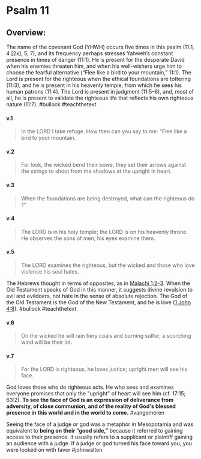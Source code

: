 # Psalm 11

## Overview:
The name of the covenant God (YHWH) occurs five times in this psalm (11:1, 4 \[2x], 5, 7), and its frequency perhaps stresses Yahweh’s constant presence in times of danger (11:1). He is present for the desperate David when his enemies threaten him, and when his well-wishers urge him to choose the fearful alternative (“Flee like a bird to your mountain,” 11:1). The Lord is present for the righteous when the ethical foundations are tottering (11:3), and he is present in his heavenly temple, from which he sees his human patrons (11:4). The Lord is present in judgment (11:5–6), and, most of all, he is present to validate the righteous life that reflects his own righteous nature (11:7).
#bullock #teachthetext 

#### v.1
>In the LORD I take refuge. How then can you say to me: "Flee like a bird to your mountain.

#### v.2
>For look, the wicked bend their bows; they set their arrows against the strings to shoot from the shadows at the upright in heart.

#### v.3
>When the foundations are being destroyed, what can the righteous do ?"

#### v.4
>The LORD is in his holy temple; the LORD is on his heavenly throne. He observes the sons of men; his eyes examine them.

#### v.5
>The LORD examines the righteous, but the wicked and those who love violence his soul hates.

The Hebrews thought in terms of opposites, as in [Malachi 1:2–3](Malachi1#v.2-3). When the Old Testament speaks of God in this manner, it suggests divine revulsion to evil and evildoers, not hate in the sense of absolute rejection. The God of the Old Testament is the God of the New Testament, and he is love ([1 John 4:8](1John4#v.7-8)).
#bullock #teachthetext 

#### v.6
>On the wicked he will rain fiery coals and burning sulfur; a scorching wind will be their lot.

#### v.7
>For the LORD is righteous, he loves justice; upright men will see his face.

God loves those who do righteous acts. He who sees and examines everyone promises that only the "upright" of heart will see him (cf. 17:15; 63:2). **To see the face of God is an expression of deliverance from adversity, of close communion, and of the reality of God's blessed presence in this world and in the world to come.**
#vangemeren 

Seeing the face of a judge or god was a metaphor in Mesopotamia and was equivalent to **being on their “good side,”** because it referred to gaining access to their presence. It usually refers to a supplicant or plaintiff gaining an audience with a judge. If a judge or god turned his face toward you, you were looked on with favor
#johnwalton 
